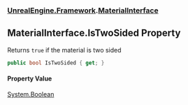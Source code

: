 ### [UnrealEngine.Framework](./UnrealEngine-Framework.md 'UnrealEngine.Framework').[MaterialInterface](./MaterialInterface.md 'UnrealEngine.Framework.MaterialInterface')
## MaterialInterface.IsTwoSided Property
Returns `true` if the material is two sided  
```csharp
public bool IsTwoSided { get; }
```
#### Property Value
[System.Boolean](https://docs.microsoft.com/en-us/dotnet/api/System.Boolean 'System.Boolean')  
